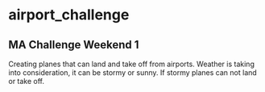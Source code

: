 airport_challenge
=================

MA Challenge Weekend 1
----------------------


Creating planes that can land and take off from airports.
Weather is taking into consideration, it can be stormy or sunny. If stormy planes can not land or take off.
